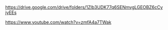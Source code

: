 https://drive.google.com/drive/folders/1Zlb3UDK77q6SENmvgLGEOBZ6cCyjyEEs

https://www.youtube.com/watch?v=zmfA4a7TWak
